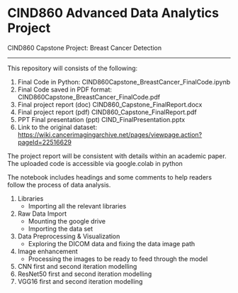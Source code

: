 # CIND860 Advanced Data Analytics Project
CIND860 Capstone Project: Breast Cancer Detection

---------------------------------------------------------------------------

This repository will consists of the following:
1. Final Code in Python:  CIND860Capstone_BreastCancer_FinalCode.ipynb
2. Final Code saved in PDF format: CIND860Capstone_BreastCancer_FinalCode.pdf
3. Final project report (doc) CIND860_Capstone_FinalReport.docx
4. Final project report (pdf) CIND860_Capstone_FinalReport.pdf
5. PPT Final presentation (ppt) CIND_FinalPresentation.pptx
6. Link to the original dataset: https://wiki.cancerimagingarchive.net/pages/viewpage.action?pageId=22516629

The project report will be consistent with details within an academic paper.
The uploaded code is accessible via google.colab in python


The notebook includes headings and some comments to help readers follow the process of data analysis.
1. Libraries
   - Importing all the relevant libraries
3. Raw Data Import
    - Mounting the google drive
    - Importing the data set
5. Data Preprocessing & Visualization
   - Exploring the DICOM data and fixing the data image path
7. Image enhancement
   - Processing the images to be ready to feed through the model
9. CNN first and second iteration modelling 
10. ResNet50 first and second iteration modelling
11. VGG16 first and second iteration modelling
